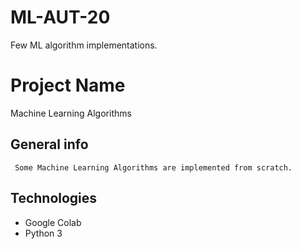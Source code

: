 # ML-AUT-20
Few ML algorithm implementations.
# Project Name
Machine Learning Algorithms
## General info
     Some Machine Learning Algorithms are implemented from scratch.   
## Technologies
 *  Google Colab
 *  Python 3
